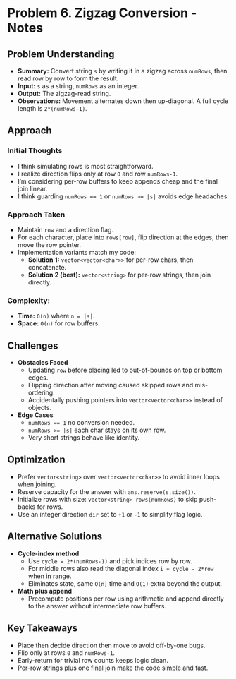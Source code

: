 # Problem 6. Zigzag Conversion - Notes

## Problem Understanding

- **Summary:** Convert string `s` by writing it in a zigzag across `numRows`, then read row by row to form the result.
- **Input:** `s` as a string, `numRows` as an integer.
- **Output:** The zigzag-read string.
- **Observations:** Movement alternates down then up-diagonal. A full cycle length is `2*(numRows-1)`.

## Approach

### Initial Thoughts

- I think simulating rows is most straightforward.
- I realize direction flips only at row `0` and row `numRows-1`.
- I’m considering per-row buffers to keep appends cheap and the final join linear.
- I think guarding `numRows == 1` or `numRows >= |s|` avoids edge headaches.

### Approach Taken

- Maintain `row` and a direction flag.
- For each character, place into `rows[row]`, flip direction at the edges, then move the row pointer.
- Implementation variants match my code:
  - **Solution 1:** `vector<vector<char>>` for per-row chars, then concatenate.
  - **Solution 2 (best):** `vector<string>` for per-row strings, then join directly.

### Complexity:

- **Time:** `O(n)` where `n = |s|`.
- **Space:** `O(n)` for row buffers.

## Challenges

- **Obstacles Faced**
  - Updating `row` before placing led to out-of-bounds on top or bottom edges.
  - Flipping direction after moving caused skipped rows and mis-ordering.
  - Accidentally pushing pointers into `vector<vector<char>>` instead of objects.
- **Edge Cases**
  - `numRows == 1` no conversion needed.
  - `numRows >= |s|` each char stays on its own row.
  - Very short strings behave like identity.

## Optimization

- Prefer `vector<string>` over `vector<vector<char>>` to avoid inner loops when joining.
- Reserve capacity for the answer with `ans.reserve(s.size())`.
- Initialize rows with size: `vector<string> rows(numRows)` to skip push-backs for rows.
- Use an integer direction `dir` set to `+1` or `-1` to simplify flag logic.

## Alternative Solutions

- **Cycle-index method**
  - Use `cycle = 2*(numRows-1)` and pick indices row by row.
  - For middle rows also read the diagonal index `i + cycle - 2*row` when in range.
  - Eliminates state, same `O(n)` time and `O(1)` extra beyond the output.
- **Math plus append**
  - Precompute positions per row using arithmetic and append directly to the answer without intermediate row buffers.

## Key Takeaways

- Place then decide direction then move to avoid off-by-one bugs.
- Flip only at rows `0` and `numRows-1`.
- Early-return for trivial row counts keeps logic clean.
- Per-row strings plus one final join make the code simple and fast.

